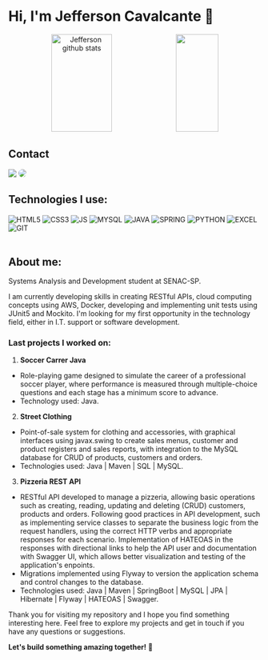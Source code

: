 # Hi, I'm Jefferson Cavalcante 👋

<div align="center">  
  <img width="49%" height="195px" src="https://github-readme-stats.vercel.app/api?username=jcavalcantee&show_icons=true&count_private=true&hide_border=true&title_color=00FFFF&icon_color=00FFFF&text_color=c9d1d9&bg_color=0d1117" alt="Jefferson github stats" /> 
  <img width="41%" height="195px" src="https://github-readme-stats.vercel.app/api/top-langs/?username=jcavalcantee&layout=compact&hide_border=true&title_color=00FFFF&text_color=c9d1d9&bg_color=0d1117" />
</div>

## Contact
<div> 
<a href = "mailto:cmp.1a.jeffersoncavalcantesilvas@gmail.com"> <img src="https://img.shields.io/badge/-Gmail-%23333?style=for-the-badge&logo=gmail&logoColor=white" target="_blank"></a>
<a href="https://www.linkedin.com/in/jeffersoncavalcante8" target="_blank"><img src="https://img.shields.io/badge/-LinkedIn-%230077B5?style=for-the-badge&logo=linkedin&logoColor=white" style="border-radius: 30px" target="_blank"></a> 
</div>

## Technologies I use:

<div style="display: inline_block">
   <img align="center" alt="HTML5" src="https://img.shields.io/badge/HTML5-E34F26?style=for-the-badge&logo=html5&logoColor=white" />
   <img align="center" alt="CSS3" src="https://img.shields.io/badge/CSS3-1572B6?style=for-the-badge&logo=css3&logoColor=white" />
   <img align="center" alt="JS" src="https://img.shields.io/badge/JavaScript-F7DF1E?style=for-the-badge&logo=javascript&logoColor=black" />
   <img align="center" alt="MYSQL" src="https://img.shields.io/badge/MySQL-005C84?style=for-the-badge&logo=mysql&logoColor=white" />
   <img align="center" alt="JAVA" src="https://img.shields.io/badge/Java-ED8B00?style=for-the-badge&logo=openjdk&logoColor=white" />
   <img align="center" alt="SPRING" src="https://img.shields.io/badge/Spring-6DB33F?style=for-the-badge&logo=spring&logoColor=white" />
   <img align="center" alt="PYTHON" src="https://img.shields.io/badge/Python-3776AB?style=for-the-badge&logo=python&logoColor=white" />
   <img align="center" alt="EXCEL" src="https://img.shields.io/badge/Microsoft_Excel-217346?style=for-the-badge&logo=microsoft-excel&logoColor=white" />
   <img align="center" alt="GIT" src="https://img.shields.io/badge/GIT-E44C30?style=for-the-badge&logo=git&logoColor=white" />
</div><br/>

## About me:
 Systems Analysis and Development student at SENAC-SP.    
 
 I am currently developing skills in creating RESTful APIs, cloud computing concepts using AWS, Docker, developing and implementing unit tests using JUnit5 and Mockito. I'm looking for my first opportunity in the technology field, either in I.T. support or software development.

 ### Last projects I worked on:

 1. **Soccer Carrer Java**
   - Role-playing game designed to simulate the career of a professional soccer player, where performance is measured through multiple-choice questions and each
   stage has a minimum score to advance.
   - Technology used: Java.

 2. **Street Clothing**
   - Point-of-sale system for clothing and accessories, with graphical interfaces using javax.swing to create sales menus, customer and product registers and sales reports, with            integration to the MySQL database for CRUD of products, customers and orders.
   - Technologies used: Java | Maven | SQL | MySQL.


 3. **Pizzeria REST API**
   - RESTful API developed to manage a pizzeria, allowing basic operations such as creating, reading, updating and deleting (CRUD) customers, products and orders. Following good            practices in API development, such as implementing service classes to separate the business logic from the request handlers, using the correct HTTP verbs and appropriate responses       for each scenario. Implementation of HATEOAS in the responses with directional links to help the API user and documentation with Swagger UI, which allows better visualization and        testing of the application's enpoints.
   - Migrations implemented using Flyway to version the application schema and control changes to the database.
   - Technologies used: Java | Maven | SpringBoot | MySQL | JPA | Hibernate | Flyway | HATEOAS | Swagger.

   Thank you for visiting my repository and I hope you find something interesting here. Feel free to explore my projects and get in touch if you have any questions or suggestions.

   **Let's build something amazing together!** 🚀

